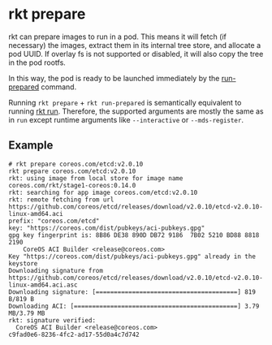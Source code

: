 # rkt prepare

rkt can prepare images to run in a pod.
This means it will fetch (if necessary) the images, extract them in its internal tree store, and allocate a pod UUID.
If overlay fs is not supported or disabled, it will also copy the tree in the pod rootfs.

In this way, the pod is ready to be launched immediately by the [run-prepared](run-prepared.md) command.

Running `rkt prepare` + `rkt run-prepared` is semantically equivalent to running [rkt run](run.md).
Therefore, the supported arguments are mostly the same as in `run` except runtime arguments like `--interactive` or `--mds-register`.

## Example

```
# rkt prepare coreos.com/etcd:v2.0.10
rkt prepare coreos.com/etcd:v2.0.10
rkt: using image from local store for image name coreos.com/rkt/stage1-coreos:0.14.0
rkt: searching for app image coreos.com/etcd:v2.0.10
rkt: remote fetching from url https://github.com/coreos/etcd/releases/download/v2.0.10/etcd-v2.0.10-linux-amd64.aci
prefix: "coreos.com/etcd"
key: "https://coreos.com/dist/pubkeys/aci-pubkeys.gpg"
gpg key fingerprint is: 8B86 DE38 890D DB72 9186  7B02 5210 BD88 8818 2190
	CoreOS ACI Builder <release@coreos.com>
Key "https://coreos.com/dist/pubkeys/aci-pubkeys.gpg" already in the keystore
Downloading signature from https://github.com/coreos/etcd/releases/download/v2.0.10/etcd-v2.0.10-linux-amd64.aci.asc
Downloading signature: [=======================================] 819 B/819 B
Downloading ACI: [=============================================] 3.79 MB/3.79 MB
rkt: signature verified:
  CoreOS ACI Builder <release@coreos.com>
c9fad0e6-8236-4fc2-ad17-55d0a4c7d742
```
